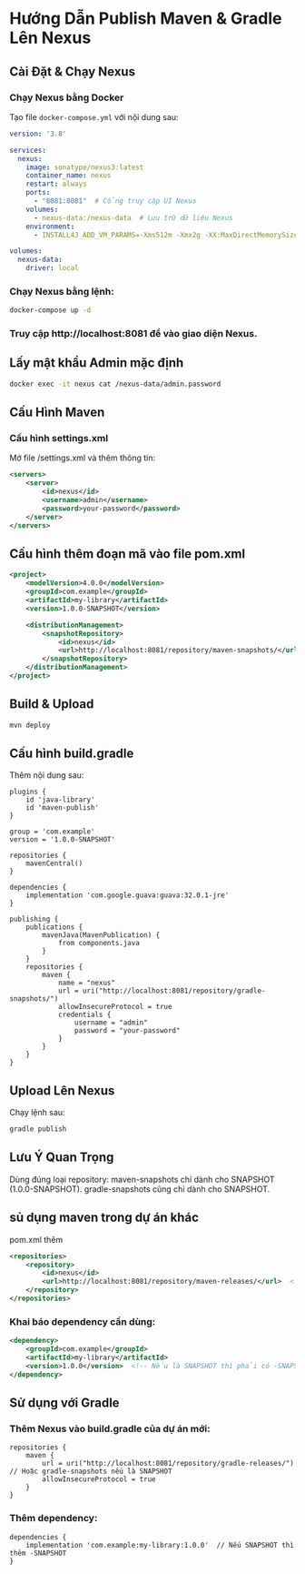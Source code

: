 # Hướng Dẫn Publish Maven & Gradle Lên Nexus  

## Cài Đặt & Chạy Nexus  

### Chạy Nexus bằng Docker  
Tạo file `docker-compose.yml` với nội dung sau:  

```yaml
version: '3.8'

services:
  nexus:
    image: sonatype/nexus3:latest
    container_name: nexus
    restart: always
    ports:
      - "8081:8081"  # Cổng truy cập UI Nexus
    volumes:
      - nexus-data:/nexus-data  # Lưu trữ dữ liệu Nexus
    environment:
      - INSTALL4J_ADD_VM_PARAMS=-Xms512m -Xmx2g -XX:MaxDirectMemorySize=2g -Djava.util.prefs.userRoot=/nexus-data/javaprefs

volumes:
  nexus-data:
    driver: local
```
### Chạy Nexus bằng lệnh:
```sh
docker-compose up -d
```

### Truy cập http://localhost:8081 để vào giao diện Nexus.
## Lấy mật khẩu Admin mặc định
```sh
docker exec -it nexus cat /nexus-data/admin.password
```
## Cấu Hình Maven
### Cấu hình settings.xml
Mở file /settings.xml và thêm thông tin:
```xml
<servers>
    <server>
        <id>nexus</id>
        <username>admin</username>
        <password>your-password</password>
    </server>
</servers>
```
## Cấu hình thêm đoạn mã vào file pom.xml
```xml
<project>
    <modelVersion>4.0.0</modelVersion>
    <groupId>com.example</groupId>
    <artifactId>my-library</artifactId>
    <version>1.0.0-SNAPSHOT</version>

    <distributionManagement>
        <snapshotRepository>
            <id>nexus</id>
            <url>http://localhost:8081/repository/maven-snapshots/</url>
        </snapshotRepository>
    </distributionManagement>
</project>
```
## Build & Upload
```sh
mvn deploy
```

## Cấu hình build.gradle
Thêm nội dung sau:
```
plugins {
    id 'java-library'
    id 'maven-publish'
}

group = 'com.example'
version = '1.0.0-SNAPSHOT'

repositories {
    mavenCentral()
}

dependencies {
    implementation 'com.google.guava:guava:32.0.1-jre'
}

publishing {
    publications {
        mavenJava(MavenPublication) {
            from components.java
        }
    }
    repositories {
        maven {
            name = "nexus"
            url = uri("http://localhost:8081/repository/gradle-snapshots/")
            allowInsecureProtocol = true
            credentials {
                username = "admin"
                password = "your-password"
            }
        }
    }
}
```
## Upload Lên Nexus
Chạy lệnh sau:
```sh
gradle publish
```
## Lưu Ý Quan Trọng
Dùng đúng loại repository:
maven-snapshots chỉ dành cho SNAPSHOT (1.0.0-SNAPSHOT).
gradle-snapshots cũng chỉ dành cho SNAPSHOT.

## sủ dụng maven trong dự án khác 
pom.xml thêm
```xml
<repositories>
    <repository>
        <id>nexus</id>
        <url>http://localhost:8081/repository/maven-releases/</url>  <!-- Hoặc maven-snapshots nếu là SNAPSHOT -->
    </repository>
</repositories>
```
### Khai báo dependency cần dùng:
```xml
<dependency>
    <groupId>com.example</groupId>
    <artifactId>my-library</artifactId>
    <version>1.0.0</version>  <!-- Nếu là SNAPSHOT thì phải có -SNAPSHOT -->
</dependency>
```

## Sử dụng với Gradle
### Thêm Nexus vào build.gradle của dự án mới:
```
repositories {
    maven {
        url = uri("http://localhost:8081/repository/gradle-releases/") // Hoặc gradle-snapshots nếu là SNAPSHOT
        allowInsecureProtocol = true
    }
}
```

### Thêm dependency:
```
dependencies {
    implementation 'com.example:my-library:1.0.0'  // Nếu SNAPSHOT thì thêm -SNAPSHOT
}
```
